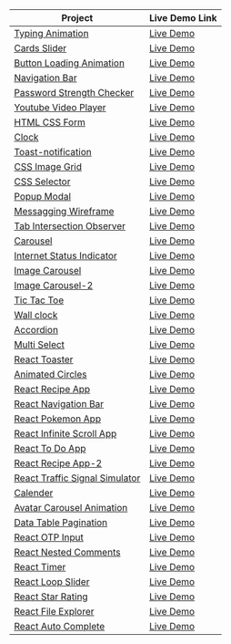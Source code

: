 | Project                                                                                                          | Live Demo Link                                                       |
| ---------------------------------------------------------------------------------------------------------------- | -------------------------------------------------------------------- |
| [Typing Animation](https://github.com/jpranays/UI-challenges/tree/master/typing-animation)                       | [Live Demo](https://jpranays-typing-animation.netlify.app/)          |
| [Cards Slider](https://github.com/jpranays/UI-challenges/tree/master/cards-slider)                               | [Live Demo](https://jpranays-cards-slider.netlify.app/)              |
| [Button Loading Animation](https://github.com/jpranays/UI-challenges/tree/master/button-loading-animation)       | [Live Demo](https://jpranays-button-loading-animation.netlify.app/)  |
| [Navigation Bar](https://github.com/jpranays/UI-challenges/tree/master/navigation-bar)                           | [Live Demo](https://jpranays-navigation-bar.netlify.app/)            |
| [Password Strength Checker](https://github.com/jpranays/UI-challenges/tree/master/password-strength-checker)     | [Live Demo](https://jpranays-password-strength-checker.netlify.app/) |
| [Youtube Video Player](https://github.com/jpranays/UI-challenges/tree/master/youtube-video-player)               | [Live Demo](https://jpranays-youtube-video-player.netlify.app/)      |
| [HTML CSS Form](https://github.com/jpranays/UI-challenges/tree/master/html-css-form)                             | [Live Demo](https://jpranays-html-css-form.netlify.app/)             |
| [Clock](https://github.com/jpranays/UI-challenges/tree/master/clock)                                             | [Live Demo](https://jpranays-clock.netlify.app/)                     |
| [Toast-notification](https://github.com/jpranays/UI-challenges/tree/master/toast-notification)                   | [Live Demo](https://jpranays-toast-notification.netlify.app/)        |
| [CSS Image Grid](https://github.com/jpranays/UI-challenges/tree/master/css-image-grid)                           | [Live Demo](https://jpranays-css-image-grid.netlify.app/)            |
| [CSS Selector](https://github.com/jpranays/UI-challenges/tree/master/css-selector)                               | [Live Demo](https://jpranays-css-selector.netlify.app/)              |
| [Popup Modal](https://github.com/jpranays/UI-challenges/tree/master/popup%20modal%20box)                         | [Live Demo](https://jpranays-popup-modal.netlify.app/)               |
| [Messagging Wireframe](https://github.com/jpranays/UI-challenges/tree/master/messaging-wireframe)                | [Live Demo](https://jpranays-messaging-wireframe.netlify.app/)       |
| [Tab Intersection Observer](https://github.com/jpranays/UI-challenges/tree/master/tab-intersection-observer)     | [Live Demo](https://jpranays-tab-intersection-observer.netlify.app/) |
| [Carousel](https://github.com/jpranays/UI-challenges/tree/master/Carousel)                                       | [Live Demo](https://jpranays-carousel.netlify.app/)                  |
| [Internet Status Indicator](https://github.com/jpranays/UI-challenges/tree/master/Internet-status-indicator)     | [Live Demo](https://jpranays-internet-status-indicator.netlify.app/) |
| [Image Carousel](https://github.com/jpranays/UI-challenges/tree/master/image-carousel)                           | [Live Demo](https://jpranays-image-carousel.netlify.app/)            |
| [Image Carousel-2](https://github.com/jpranays/UI-challenges/tree/master/Image-carousel-2)                       | [Live Demo](https://jpranays-image-carousel-2.netlify.app)           |
| [Tic Tac Toe](https://github.com/jpranays/UI-challenges/tree/master/tic-tac-toe)                                 | [Live Demo](https://jpranays-tic-tac-toe.netlify.app/)               |
| [Wall clock](https://github.com/jpranays/UI-challenges/tree/master/wall-clock)                                   | [Live Demo](https://jpranays-wall-clock.netlify.app/)                |
| [Accordion](https://github.com/jpranays/UI-challenges/tree/master/accordion)                                     | [Live Demo](https://jpranays-accordion.netlify.app/)                 |
| [Multi Select](https://github.com/jpranays/UI-challenges/tree/master/multi-select)                               | [Live Demo](https://jpranays-multi-select.netlify.app/)              |
| [React Toaster](https://github.com/jpranays/UI-challenges/tree/master/react-toaster)                             | [Live Demo](https://jpranays-react-toaster.netlify.app/)             |
| [Animated Circles](https://github.com/jpranays/UI-challenges/tree/master/animated-circles)                       | [Live Demo](https://jpranays-animated-circles.netlify.app/)          |
| [React Recipe App](https://github.com/jpranays/react-recipe-web-app)                                             | [Live Demo](https://jpranays-react-recipe-web-app.netlify.app/)      |
| [React Navigation Bar](https://github.com/jpranays/REACT_Navigation_bar_animation)                               | [Live Demo](https://jpranays-react-navbar-animation.netlify.app/)    |
| [React Pokemon App](https://github.com/jpranays/REACT_pokemon_app)                                               | [Live Demo](https://jpranays-react-pokemon-app.netlify.app/)         |
| [React Infinite Scroll App](https://github.com/jpranays/React-Infinite-Scroll-App)                               | [Live Demo](https://jpranays-react-infinite-scroll.netlify.app/)     |
| [React To Do App](https://github.com/jpranays/React-TO-DO-App)                                                   | [Live Demo](https://jpranays-react-todo-app.netlify.app/)            |
| [React Recipe App-2](https://github.com/jpranays/React-Recipe-App)                                               | [Live Demo](https://jpranays-recipe-app.netlify.app/)                |
| [React Traffic Signal Simulator](https://github.com/jpranays/UI-challenges/tree/master/traffic-signal-simulator) | [Live Demo](https://jpranays-traffic-signal-simulator.netlify.app/)  |
| [Calender](https://github.com/jpranays/UI-challenges/tree/master/Calender)                                       | [Live Demo](https://jpranays-calender.netlify.app/)                  |
| [Avatar Carousel Animation](https://github.com/jpranays/UI-challenges/tree/master/avatar-corousel-animation)     | [Live Demo](https://jpranays-Avatar-Carousel-Animation.netlify.app/) |
| [Data Table Pagination](https://github.com/jpranays/UI-challenges/tree/master/Data-table-pagination)             | [Live Demo](https://jpranays-Data-table-pagination.netlify.app/)     |
| [React OTP Input](https://github.com/jpranays/UI-challenges/tree/master/react-otp-input)                         | [Live Demo](https://jpranays-react-otp-input.netlify.app/)           |
| [React Nested Comments](https://github.com/jpranays/UI-challenges/tree/master/react-nested-comments)             | [Live Demo](https://jpranays-react-nested-comments.netlify.app/)     |
| [React Timer](https://github.com/jpranays/UI-challenges/tree/master/react-timer)                                 | [Live Demo](https://jpranays-react-timer.netlify.app/)               |
| [React Loop Slider](https://github.com/jpranays/UI-challenges/tree/master/react-loop-slider)                     | [Live Demo](https://jpranays-react-loop-slider.netlify.app/)         |
| [React Star Rating](https://github.com/jpranays/UI-challenges/tree/master/react-star-component)                  | [Live Demo](https://jpranays-react-star-rating.netlify.app/)         |
| [React File Explorer](https://github.com/jpranays/UI-challenges/tree/master/react-file-explorer)                 | [Live Demo](https://jpranays-react-file-explorer.netlify.app/)       |
| [React Auto Complete](https://github.com/jpranays/UI-challenges/tree/master/react-autocomplete)                 | [Live Demo](https://jpranays-react-autocomplete.netlify.app/)       |
